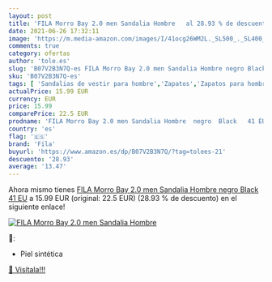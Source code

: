 ```yaml
---
layout: post
title: 'FILA Morro Bay 2.0 men Sandalia Hombre   al 28.93 % de descuento'
date: 2021-06-26 17:32:11
image: 'https://m.media-amazon.com/images/I/41ocg26WM2L._SL500_._SL400_.jpg'
comments: true
category: ofertas
author: 'tole.es'
slug: 'B07V2B3N7Q-es FILA Morro Bay 2.0 men Sandalia Hombre negro Black 41 EU'
sku: 'B07V2B3N7Q-es'
tags: [ 'Sandalias de vestir para hombre','Zapatos','Zapatos para hombre','Zapatos y complementos','fila','sandalia', ]
actualPrice: 15.99 EUR
currency: EUR
price: 15.99
comparePrice: 22.5 EUR
prodname: 'FILA Morro Bay 2.0 men Sandalia Hombre  negro  Black   41 EU'
country: 'es'
flag: '🇪🇸'
brand: 'Fila'
buyurl: 'https://www.amazon.es/dp/B07V2B3N7Q/?tag=tolees-21'
descuento: '28.93'
average: '13.47'
---
```


Ahora mismo tienes [FILA Morro Bay 2.0 men Sandalia Hombre  negro  Black   41 EU](https://www.amazon.es/dp/B07V2B3N7Q/?tag=tolees-21) a 15.99 EUR (original: 22.5 EUR) (28.93 %  de descuento) en el siguiente enlace!

[![FILA Morro Bay 2.0 men Sandalia Hombre  ](https://m.media-amazon.com/images/I/41ocg26WM2L._SL500_._SL400_.jpg)](https://www.amazon.es/dp/B07V2B3N7Q/?tag=tolees-21)

🔎:

- Piel sintética

[🛒 Visítala!!!](https://www.amazon.es/dp/B07V2B3N7Q/?tag=tolees-21)
